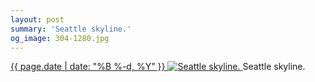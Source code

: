 ```yaml
---
layout: post
summary: 'Seattle skyline.'
og_image: 304-1280.jpg
---
```


<p>
 <time>
  <a href="/304">
   {{ page.date | date: "%B %-d, %Y" }}
  </a>
 </time>
 <a href="/304">
  <img alt="Seattle skyline." data-taken="4/7/2014" sizes="(min-width: 700px) 50vw, calc(100vw - 2rem)" src="{{ site.assets_url }}/304-640.jpg" srcset="{{ site.assets_url }}/304-1280.jpg 1280w, {{ site.assets_url }}/304-960.jpg 960w, {{ site.assets_url }}/304-640.jpg 640w, {{ site.assets_url }}/304-320.jpg 320w"/>
 </a>
 <span>
  Seattle skyline.
 </span>
</p>
